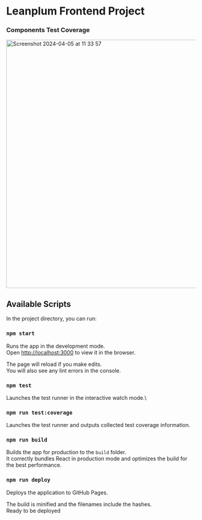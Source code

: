 # Leanplum Frontend Project

### Components Test Coverage

<img width="658" alt="Screenshot 2024-04-05 at 11 33 57" src="https://github.com/yankovkr/leanplum-frontend-project/assets/24376271/af3e37e1-6b1a-4728-8862-8e079f97e58a">

## Available Scripts

In the project directory, you can run:

### `npm start`

Runs the app in the development mode.\
Open [http://localhost:3000](http://localhost:3000) to view it in the browser.

The page will reload if you make edits.\
You will also see any lint errors in the console.

### `npm test`

Launches the test runner in the interactive watch mode.\

### `npm run test:coverage`

Launches the test runner and outputs collected test coverage information.

### `npm run build`

Builds the app for production to the `build` folder.\
It correctly bundles React in production mode and optimizes the build for the best performance.

### `npm run deploy`

Deploys the application to GitHub Pages.

The build is minified and the filenames include the hashes.\
Ready to be deployed
